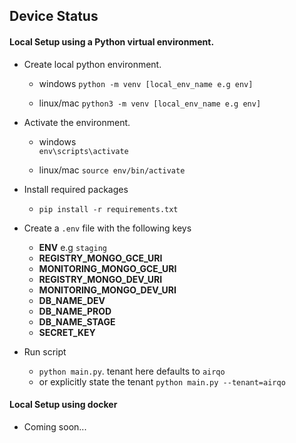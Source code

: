 ## Device Status

#### Local Setup using a Python virtual environment.
* Create local python environment.
    * windows
	`python -m venv [local_env_name e.g env]`

    * linux/mac
	`python3 -m venv [local_env_name e.g env]`

* Activate the environment.
    * windows  
	  `env\scripts\activate`
	
	* linux/mac
	  `source env/bin/activate`


* Install required packages
     * `pip install -r requirements.txt`
     
* Create a `.env` file with the following keys
    * **ENV** e.g `staging`
    * **REGISTRY_MONGO_GCE_URI**
    * **MONITORING_MONGO_GCE_URI**
    * **REGISTRY_MONGO_DEV_URI**
    * **MONITORING_MONGO_DEV_URI**
    * **DB_NAME_DEV**
    * **DB_NAME_PROD**
    * **DB_NAME_STAGE**
    * **SECRET_KEY**
    
* Run script
    * `python main.py`. tenant here defaults to `airqo`
    * or explicitly state the tenant `python main.py --tenant=airqo`
    
#### Local Setup using docker
* Coming soon...
